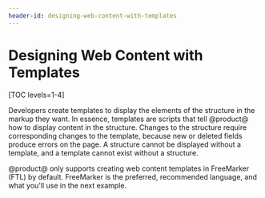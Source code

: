 ```yaml
---
header-id: designing-web-content-with-templates
---
```


# Designing Web Content with Templates

[TOC levels=1-4]

Developers create templates to display the elements of the structure in the
markup they want. In essence, templates are scripts that tell @product@ how to 
display content in the structure. Changes to the structure require corresponding
changes to the template, because new or deleted fields produce errors on the
page. A structure cannot be displayed without a template, and a template cannot
exist without a structure.

@product@ only supports creating web content templates in FreeMarker (FTL) by
default. FreeMarker is the preferred, recommended language, and what you'll use
in the next example.
